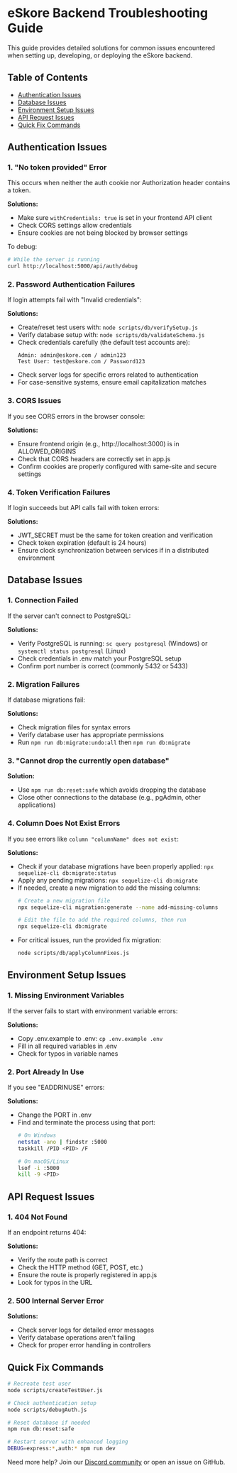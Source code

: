 # eSkore Backend Troubleshooting Guide

This guide provides detailed solutions for common issues encountered when setting up, developing, or deploying the eSkore backend.

## Table of Contents
- [Authentication Issues](#authentication-issues)
- [Database Issues](#database-issues)
- [Environment Setup Issues](#environment-setup-issues)
- [API Request Issues](#api-request-issues)
- [Quick Fix Commands](#quick-fix-commands)

## Authentication Issues

### 1. "No token provided" Error

This occurs when neither the auth cookie nor Authorization header contains a token.

**Solutions:**
- Make sure `withCredentials: true` is set in your frontend API client
- Check CORS settings allow credentials
- Ensure cookies are not being blocked by browser settings

To debug:
```bash
# While the server is running
curl http://localhost:5000/api/auth/debug
```

### 2. Password Authentication Failures

If login attempts fail with "Invalid credentials":

**Solutions:**
- Create/reset test users with: `node scripts/db/verifySetup.js`
- Verify database setup with: `node scripts/db/validateSchema.js`
- Check credentials carefully (the default test accounts are):
  ```
  Admin: admin@eskore.com / admin123
  Test User: test@eskore.com / Password123
  ```
- Check server logs for specific errors related to authentication
- For case-sensitive systems, ensure email capitalization matches

### 3. CORS Issues

If you see CORS errors in the browser console:

**Solutions:**
- Ensure frontend origin (e.g., http://localhost:3000) is in ALLOWED_ORIGINS
- Check that CORS headers are correctly set in app.js
- Confirm cookies are properly configured with same-site and secure settings

### 4. Token Verification Failures

If login succeeds but API calls fail with token errors:

**Solutions:**
- JWT_SECRET must be the same for token creation and verification
- Check token expiration (default is 24 hours)
- Ensure clock synchronization between services if in a distributed environment

## Database Issues

### 1. Connection Failed

If the server can't connect to PostgreSQL:

**Solutions:**
- Verify PostgreSQL is running: `sc query postgresql` (Windows) or `systemctl status postgresql` (Linux)
- Check credentials in .env match your PostgreSQL setup
- Confirm port number is correct (commonly 5432 or 5433)

### 2. Migration Failures

If database migrations fail:

**Solutions:**
- Check migration files for syntax errors
- Verify database user has appropriate permissions
- Run `npm run db:migrate:undo:all` then `npm run db:migrate`

### 3. "Cannot drop the currently open database"

**Solution:**
- Use `npm run db:reset:safe` which avoids dropping the database
- Close other connections to the database (e.g., pgAdmin, other applications)

### 4. Column Does Not Exist Errors

If you see errors like `column "columnName" does not exist`:

**Solutions:**
- Check if your database migrations have been properly applied: `npx sequelize-cli db:migrate:status`
- Apply any pending migrations: `npx sequelize-cli db:migrate`
- If needed, create a new migration to add the missing columns:
  ```bash
  # Create a new migration file
  npx sequelize-cli migration:generate --name add-missing-columns
  
  # Edit the file to add the required columns, then run
  npx sequelize-cli db:migrate
  ```
- For critical issues, run the provided fix migration:
  ```bash
  node scripts/db/applyColumnFixes.js
  ```

## Environment Setup Issues

### 1. Missing Environment Variables

If the server fails to start with environment variable errors:

**Solutions:**
- Copy .env.example to .env: `cp .env.example .env`
- Fill in all required variables in .env
- Check for typos in variable names

### 2. Port Already In Use

If you see "EADDRINUSE" errors:

**Solutions:**
- Change the PORT in .env
- Find and terminate the process using that port:
  ```bash
  # On Windows
  netstat -ano | findstr :5000
  taskkill /PID <PID> /F
  
  # On macOS/Linux
  lsof -i :5000
  kill -9 <PID>
  ```

## API Request Issues

### 1. 404 Not Found

If an endpoint returns 404:

**Solutions:**
- Verify the route path is correct
- Check the HTTP method (GET, POST, etc.)
- Ensure the route is properly registered in app.js
- Look for typos in the URL

### 2. 500 Internal Server Error

**Solutions:**
- Check server logs for detailed error messages
- Verify database operations aren't failing
- Check for proper error handling in controllers

## Quick Fix Commands

```bash
# Recreate test user
node scripts/createTestUser.js

# Check authentication setup
node scripts/debugAuth.js

# Reset database if needed
npm run db:reset:safe

# Restart server with enhanced logging
DEBUG=express:*,auth:* npm run dev
```

Need more help? Join our [Discord community](https://discord.gg/example) or open an issue on GitHub.
